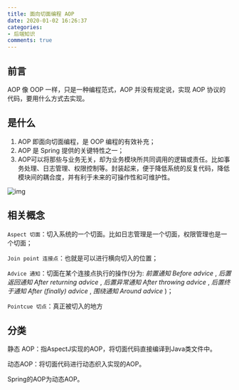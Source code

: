 ```yaml
---
title: 面向切面编程 AOP
date: 2020-01-02 16:26:37
categories:
- 后端知识
comments: true
---
```




## 前言

AOP 像 OOP 一样，只是一种编程范式，AOP 并没有规定说，实现 AOP 协议的代码，要用什么方式去实现。

<!-- more -->



## 是什么

1. AOP 即面向切面编程，是 OOP 编程的有效补充；
2. AOP 是 Spring 提供的关键特性之一；
3. AOP可以将那些与业务无关，却为业务模块所共同调用的逻辑或责任。比如事务处理、日志管理、权限控制等。封装起来，便于降低系统的反复代码，降低模块间的耦合度，并有利于未来的可操作性和可维护性。 

![img](http://images.51cto.com/files/uploadimg/20100412/140615289.jpg)



## 相关概念

`Aspect 切面`：切入系统的一个切面。比如日志管理是一个切面，权限管理也是一个切面；

`Join point 连接点`：也就是可以进行横向切入的位置；

`Advice 通知`：切面在某个连接点执行的操作(分为: *前置通知 Before advice* , *后置返回通知  After returning advice* , *后置异常通知 After throwing advice* , *后置终于通知 After (finally) advice* , *围绕通知 Around advice* )；

`Pointcue 切点`：真正被切入的地方



## 分类

静态 AOP：指AspectJ实现的AOP，将切面代码直接编译到Java类文件中。

动态AOP：将切面代码进行动态织入实现的AOP。



Spring的AOP为动态AOP。